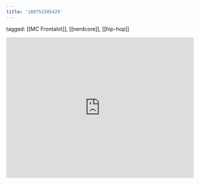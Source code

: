 ```yaml
---
title: '180751585429'
---
```

tagged: [[MC Frontalot]], [[nerdcore]], [[hip-hop]]
<iframe allow="accelerometer; autoplay; clipboard-write; encrypted-media; gyroscope; picture-in-picture" allowfullscreen="" frameborder="0" height="375" id="youtube_iframe" src="https://www.youtube.com/embed/i7j_CiY5WG4?feature=oembed&amp;enablejsapi=1&amp;origin=https://safe.txmblr.com&amp;wmode=opaque" width="500"></iframe>
